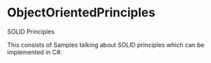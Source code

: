 # ObjectOrientedPrinciples
SOLID Principles

This consists of Samples talking about SOLID principles which can be implemented in C#.
